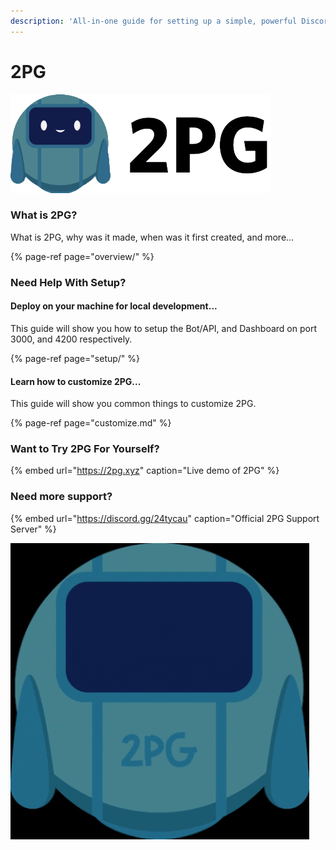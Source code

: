 ```yaml
---
description: 'All-in-one guide for setting up a simple, powerful Discord bot - 2PG.'
---
```


# 2PG

![2PG - Simple, powerful, Discord bot.](../../.gitbook/assets/image%20%2831%29.png)

### What is 2PG?

What is 2PG, why was it made, when was it first created, and more...

{% page-ref page="overview/" %}

### Need Help With Setup?

#### Deploy on your machine for local development... 

This guide will show you how to setup the Bot/API, and Dashboard on port 3000, and 4200 respectively.

{% page-ref page="setup/" %}

#### Learn how to customize 2PG...

This guide will show you common things to customize 2PG.

{% page-ref page="customize.md" %}

### Want to Try 2PG For Yourself?

{% embed url="https://2pg.xyz" caption="Live demo of 2PG" %}

### Need more support?

{% embed url="https://discord.gg/24tycau" caption="Official 2PG Support Server" %}

![Image by tkt](../../.gitbook/assets/giphy.gif)

